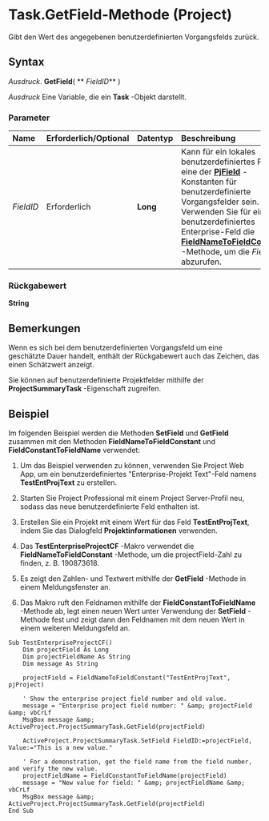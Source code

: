 
# Task.GetField-Methode (Project)

Gibt den Wert des angegebenen benutzerdefinierten Vorgangsfelds zurück.


## Syntax

 _Ausdruck_. **GetField**( ** _FieldID_** )

 _Ausdruck_ Eine Variable, die ein **Task** -Objekt darstellt.


### Parameter



|**Name**|**Erforderlich/Optional**|**Datentyp**|**Beschreibung**|
|:-----|:-----|:-----|:-----|
| _FieldID_|Erforderlich|**Long**|Kann für ein lokales benutzerdefiniertes Feld eine der  **[PjField](f0df0929-921c-1f33-ab42-192efdaeb64d.md)** -Konstanten für benutzerdefinierte Vorgangsfelder sein. Verwenden Sie für ein benutzerdefiniertes Enterprise-Feld die **[FieldNameToFieldConstant](0830db06-22a7-3ca5-c9ca-f9efbc360767.md)** -Methode, um die _FieldID_ abzurufen.|

### Rückgabewert

 **String**


## Bemerkungen

Wenn es sich bei dem benutzerdefinierten Vorgangsfeld um eine geschätzte Dauer handelt, enthält der Rückgabewert auch das Zeichen, das einen Schätzwert anzeigt.

Sie können auf benutzerdefinierte Projektfelder mithilfe der  **ProjectSummaryTask** -Eigenschaft zugreifen.


## Beispiel

Im folgenden Beispiel werden die Methoden  **SetField** und **GetField** zusammen mit den Methoden **FieldNameToFieldConstant** und **FieldConstantToFieldName** verwendet:


1. Um das Beispiel verwenden zu können, verwenden Sie Project Web App, um ein benutzerdefiniertes "Enterprise-Projekt Text"-Feld namens  **TestEntProjText** zu erstellen.
    
2. Starten Sie Project Professional mit einem Project Server-Profil neu, sodass das neue benutzerdefinierte Feld enthalten ist.
    
3. Erstellen Sie ein Projekt mit einem Wert für das Feld  **TestEntProjText**, indem Sie das Dialogfeld  **Projektinformationen** verwenden.
    
4. Das  **TestEnterpriseProjectCF** -Makro verwendet die **FieldNameToFieldConstant** -Methode, um die projectField-Zahl zu finden, z. B. 190873618.
    
5. Es zeigt den Zahlen- und Textwert mithilfe der  **GetField** -Methode in einem Meldungsfenster an.
    
6. Das Makro ruft den Feldnamen mithilfe der  **FieldConstantToFieldName** -Methode ab, legt einen neuen Wert unter Verwendung der **SetField** -Methode fest und zeigt dann den Feldnamen mit dem neuen Wert in einem weiteren Meldungsfeld an.
    





```
Sub TestEnterpriseProjectCF() 
    Dim projectField As Long 
    Dim projectFieldName As String 
    Dim message As String 
 
    projectField = FieldNameToFieldConstant("TestEntProjText", pjProject) 
 
    ' Show the enterprise project field number and old value. 
    message = "Enterprise project field number: " &amp; projectField &amp; vbCrLf 
    MsgBox message &amp; ActiveProject.ProjectSummaryTask.GetField(projectField) 
 
    ActiveProject.ProjectSummaryTask.SetField FieldID:=projectField, Value:="This is a new value." 
 
    ' For a demonstration, get the field name from the field number, and verify the new value. 
    projectFieldName = FieldConstantToFieldName(projectField) 
    message = "New value for field: " &amp; projectFieldName &amp; vbCrLf 
    MsgBox message &amp; ActiveProject.ProjectSummaryTask.GetField(projectField) 
End Sub
```

